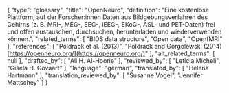 {
    "type": "glossary",
    "title": "OpenNeuro",
    "definition": "Eine kostenlose Plattform, auf der Forscher:innen Daten aus Bildgebungsverfahren des Gehirns (z. B. MRI-, MEG-, EEG-, iEEG-, EKoG-, ASL- und PET-Daten) frei und offen austauschen, durchsuchen, herunterladen und wiederverwenden können.",
    "related_terms": [
        "BIDS data structure",
        "Open data",
        "OpenfMRI"
    ],
    "references": [
        "Poldrack et al. (2013)",
        "Poldrack and Gorgolewski (2014) [https://openneuro.org/](https://openneuro.org/)"
    ],
    "alt_related_terms": [
        null
    ],
    "drafted_by": [
        "Ali H. Al-Hoorie"
    ],
    "reviewed_by": [
        "Leticia Micheli",
        "Gisela H. Govaart"
    ],
    "language": "german",
    "translated_by": [
        "Helena Hartmann"
    ],
    "translation_reviewed_by": [
        "Susanne Vogel",
        "Jennifer Mattschey"
    ]
}